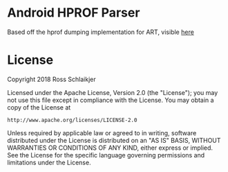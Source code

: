 # Android HPROF Parser

Based off the hprof dumping implementation for ART, visible
[here](https://android.googlesource.com/platform/art/+/oreo-release/runtime/hprof/hprof.cc)

# License

Copyright 2018 Ross Schlaikjer

Licensed under the Apache License, Version 2.0 (the "License");
you may not use this file except in compliance with the License.
You may obtain a copy of the License at

    http://www.apache.org/licenses/LICENSE-2.0

Unless required by applicable law or agreed to in writing, software
distributed under the License is distributed on an "AS IS" BASIS,
WITHOUT WARRANTIES OR CONDITIONS OF ANY KIND, either express or implied.
See the License for the specific language governing permissions and
limitations under the License.
